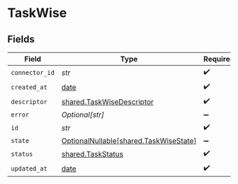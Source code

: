 # TaskWise


## Fields

| Field                                                                          | Type                                                                           | Required                                                                       | Description                                                                    |
| ------------------------------------------------------------------------------ | ------------------------------------------------------------------------------ | ------------------------------------------------------------------------------ | ------------------------------------------------------------------------------ |
| `connector_id`                                                                 | *str*                                                                          | :heavy_check_mark:                                                             | N/A                                                                            |
| `created_at`                                                                   | [date](https://docs.python.org/3/library/datetime.html#date-objects)           | :heavy_check_mark:                                                             | N/A                                                                            |
| `descriptor`                                                                   | [shared.TaskWiseDescriptor](../../models/shared/taskwisedescriptor.md)         | :heavy_check_mark:                                                             | N/A                                                                            |
| `error`                                                                        | *Optional[str]*                                                                | :heavy_minus_sign:                                                             | N/A                                                                            |
| `id`                                                                           | *str*                                                                          | :heavy_check_mark:                                                             | N/A                                                                            |
| `state`                                                                        | [OptionalNullable[shared.TaskWiseState]](../../models/shared/taskwisestate.md) | :heavy_minus_sign:                                                             | N/A                                                                            |
| `status`                                                                       | [shared.TaskStatus](../../models/shared/taskstatus.md)                         | :heavy_check_mark:                                                             | N/A                                                                            |
| `updated_at`                                                                   | [date](https://docs.python.org/3/library/datetime.html#date-objects)           | :heavy_check_mark:                                                             | N/A                                                                            |